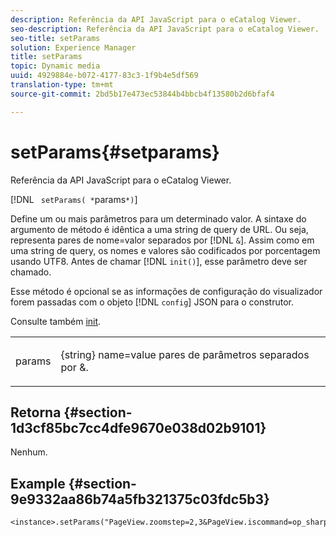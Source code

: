 ```yaml
---
description: Referência da API JavaScript para o eCatalog Viewer.
seo-description: Referência da API JavaScript para o eCatalog Viewer.
seo-title: setParams
solution: Experience Manager
title: setParams
topic: Dynamic media
uuid: 4929884e-b072-4177-83c3-1f9b4e5df569
translation-type: tm+mt
source-git-commit: 2bd5b17e473ec53844b4bbcb4f13580b2d6bfaf4

---
```



# setParams{#setparams}

Referência da API JavaScript para o eCatalog Viewer.

[!DNL ` setParams( *`params`*)`]

Define um ou mais parâmetros para um determinado valor. A sintaxe do argumento de método é idêntica a uma string de query de URL. Ou seja, representa pares de nome=valor separados por [!DNL `&`]. Assim como em uma string de query, os nomes e valores são codificados por porcentagem usando UTF8. Antes de chamar [!DNL `init()`], esse parâmetro deve ser chamado.

Esse método é opcional se as informações de configuração do visualizador forem passadas com o objeto [!DNL `config`] JSON para o construtor.

Consulte também [init](../../../c-html5-s7-aem-asset-viewers/c-html5-20-ecatalog-viewer-about/c-html5-20-ecatalog-viewer-javascriptapiref/r-html5-ecatalog-viewer-20-javascriptapiref-init.md#reference-aee94dd92a28410784f7a1792e28683b).

<table id="table_896DFF34A68A403DB93A6D597461A573"> 
 <tbody> 
  <tr> 
   <td colname="col1"> <p> <span class="codeph"> <span class="varname"> params</span></span> </p> </td> 
   <td colname="col2"> <p> <span class="codeph"> {string}</span> name=value pares de parâmetros separados por <span class="codeph"> &amp;</span>. </p> </td> 
  </tr> 
 </tbody> 
</table>

## Retorna {#section-1d3cf85bc7cc4dfe9670e038d02b9101}

Nenhum.

## Example {#section-9e9332aa86b74a5fb321375c03fdc5b3}

```
<instance>.setParams("PageView.zoomstep=2,3&PageView.iscommand=op_sharpen%3d1")
```


